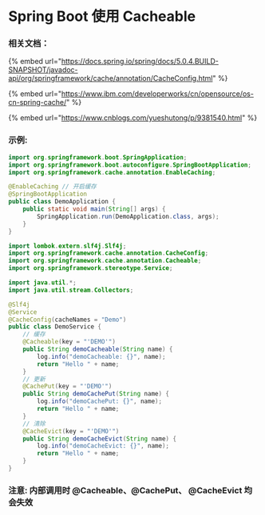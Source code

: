 # Spring Boot 使用 Cacheable

### 相关文档：

{% embed url="https://docs.spring.io/spring/docs/5.0.4.BUILD-SNAPSHOT/javadoc-api/org/springframework/cache/annotation/CacheConfig.html" %}

{% embed url="https://www.ibm.com/developerworks/cn/opensource/os-cn-spring-cache/" %}

{% embed url="https://www.cnblogs.com/yueshutong/p/9381540.html" %}

### 示例:

```java
import org.springframework.boot.SpringApplication;
import org.springframework.boot.autoconfigure.SpringBootApplication;
import org.springframework.cache.annotation.EnableCaching;

@EnableCaching // 开启缓存
@SpringBootApplication
public class DemoApplication {
    public static void main(String[] args) {
        SpringApplication.run(DemoApplication.class, args);
    }
}
```

```java
import lombok.extern.slf4j.Slf4j;
import org.springframework.cache.annotation.CacheConfig;
import org.springframework.cache.annotation.Cacheable;
import org.springframework.stereotype.Service;

import java.util.*;
import java.util.stream.Collectors;

@Slf4j
@Service
@CacheConfig(cacheNames = "Demo")
public class DemoService {
    // 缓存
    @Cacheable(key = "'DEMO'")
    public String demoCacheable(String name) {
        log.info("demoCacheable: {}", name);
        return "Hello " + name;
    }
    // 更新
    @CachePut(key = "'DEMO'")
    public String demoCachePut(String name) {
        log.info("demoCachePut: {}", name);
        return "Hello " + name;
    }
    // 清除
    @CacheEvict(key = "'DEMO'")
    public String demoCacheEvict(String name) {
        log.info("demoCacheEvict: {}", name);
        return "Hello " + name;
    }
}
```

### 注意: 内部调用时 @Cacheable、@CachePut、 @CacheEvict 均会失效

